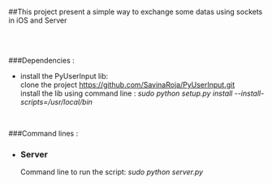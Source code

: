 ##This project present a simple way to exchange some datas using sockets in iOS and Server

<br />
<br />

###Dependencies :
*	install the PyUserInput lib:
	<br />
	clone the project <a href="https://github.com/SavinaRoja/PyUserInput.git">https://github.com/SavinaRoja/PyUserInput.git</a>
	<br />
	install the lib using command line : <i>sudo python setup.py install --install-scripts=/usr/local/bin</i>

<br />


###Command lines :
* <h3>Server</h3>
	Command line to run the script: <i>sudo python server.py</i>

